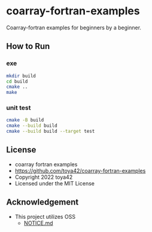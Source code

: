 # coarray-fortran-examples

Coarray-fortran examples for beginners by a beginner.

## How to Run

### exe

```bash
mkdir build
cd build
cmake ..
make
```

### unit test

```bash
cmake -B build
cmake --build build
cmake --build build --target test
```

## License

- coarray fortran examples
- https://github.com/toya42/coarray-fortran-examples
- Copyright 2022 toya42
- Licensed under the MIT License

## Acknowledgement

- This project utilizes OSS
  - [NOTICE.md](NOTICE.md)
